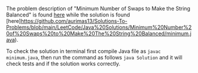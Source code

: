 The problem description of "Minimum Number of Swaps to Make the String Balanced" is found [here](https://leetcode.com/problems/minimum-number-of-swaps-to-make-the-string-balanced/) while the solution is found [here]https://github.com/aurimas13/Solutions-To-Problems/blob/main/LeetCode/Java%20Solutions/Minimum%20Number%20of%20Swaps%20to%20Make%20The%20String%20Balanced/minimum.java).

To check the solution in terminal first compile Java file as `javac minimum.java`, then run the command as follows `java Solution` and it will check tests and if the solution works correctly.
